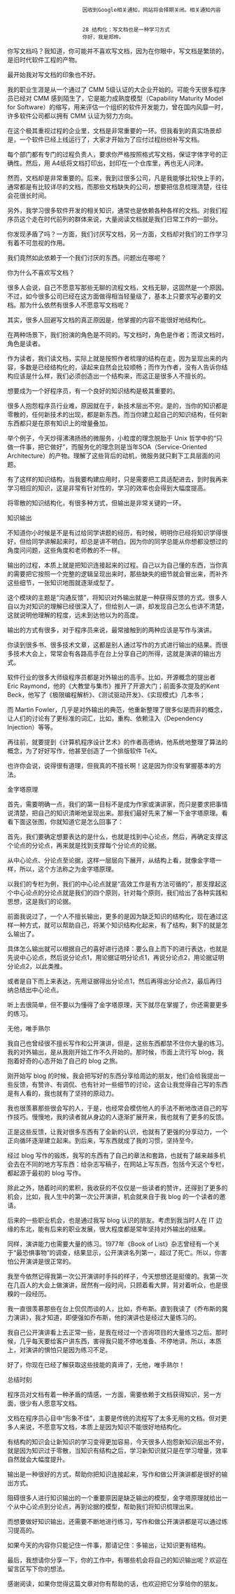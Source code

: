 
                            
                            因收到Google相关通知，网站将会择期关闭。相关通知内容
                            
                            
                            28 结构化：写文档也是一种学习方式
                            你好，我是郑晔。

你写文档吗？我知道，你可能并不喜欢写文档，因为在你眼中，写文档是繁琐的，是旧时代软件工程的产物。

最开始我对写文档的印象也不好。

我的职业生涯是从一个通过了 CMM 5级认证的大企业开始的。可能今天很多程序员已经对 CMM 感到陌生了，它是能力成熟度模型（Capability Maturity Model for Software）的缩写，用来评估一个组织的软件开发能力，曾在国内风靡一时，许多软件公司都以拥有 CMM 认证为努力方向。

在这个极其重视过程的企业里，文档是非常重要的一环。但我看到的真实场景却是，一个软件已经上线运行了，大家才开始为了应付过程纷纷补写文档。

每个部门都有专门的过程负责人，要求你严格按照格式写文档，保证字体字号的正确性。然后，用 A4纸将文档打印出，封印在一个仓库里，再也无人问津。

然而，文档却是非常重要的。后来，我到过很多公司，凡是我能够比较快上手的，通常都是有比较详尽的文档，而那些文档缺失的公司，想要把信息梳理清楚，往往会花很长时间。

另外，我学习很多软件开发的相关知识，通常也是依赖各种各样的文档。对我们程序员这个走在时代前列的群体来说，大量阅读文档就是我们日常工作的一部分。

你发现矛盾了吗？一方面，我们讨厌写文档，另一方面，文档却对我们的工作学习有着不可忽视的作用。

我们竟然如此依赖于一个我们讨厌的东西。问题出在哪呢？

你为什么不喜欢写文档？

很多人会说，自己不愿意写那些无聊的流程文档，文档无聊，这固然是一个原因。不过，如今很多公司已经在这方面做得相当轻量级了，基本上只要求写必要的文档。那为什么依然有很多人不愿意写文档呢？

其实，很多人回避写文档的真正原因是，他掌握的内容不能很好地结构化。

在两种场景下，我们扮演的角色是不同的。写文档时，角色是作者；而读文档时，角色是读者。

作为读者，我们读文档，实际上就是按照作者梳理的结构在走，因为呈现出来的内容，多数是已经结构化的，读起来自然会比较顺畅；而作为作者，没有人告诉你结构应该是什么样，我们必须创造出一个结构来，而这正是很多人不擅长的。

想要成为一个好程序员，有一个良好的知识结构是极其重要的。

很多人抱怨程序员行业难，原因就在于，新技术层出不穷。是的，当你的知识都是零散的，任何新技术的出现，都是新东西。而当你建立起自己的知识结构，任何新东西都只是在原有知识上的增量叠加。

举个例子，今天炒得沸沸扬扬的微服务，小粒度的理念脱胎于 Unix 哲学中的“只做一件事，把它做好”，而服务化的理念则是当年SOA（Service-Oriented Architecture）的产物。理解了这些背后的动机，微服务就只剩下工具层面的问题。

有了这样的知识结构，当我要构建应用时，只是需要把工具适配进去，到时我再来学习相应的知识，这是非常有针对性的，学习的效率也会得到大幅度提高。

将零散的知识结构化，有很多种方式，但输出是非常关键的一环。

知识输出

不知道你小时候是不是有过给同学讲题的经历，有时候，明明你已经将知识学得很好，但给同学讲解起来时，却总是讲不明白。因为你的同学总能从你想都没想过的角度问问题，这些角度和老师教的不一样。

输出的过程，本质上就是把知识连接起来的过程。自己以为自己懂的东西，当你真的需要把它按照一个完整的逻辑呈现出来时，那些缺失的细节就会冒出来，而补齐这些细节，一张知识地图就逐渐成型了。

这个模块的主题是“沟通反馈”，将知识对外输出就是一种获得反馈的方式。很多人自以为对知识的理解已经很深入了，但给别人一讲，却发现自己怎么也讲不清楚，这就说明他理解的程度，远未到达他以为的高度。

输出的方式有很多，对于程序员来说，最常接触到的两种应该是写作与演讲。

你读到很多书、很多技术文章，这都是别人通过写作的方式进行输出的结果。而很多技术大会上，常常会有各路高手在台上分享自己的所得，这就是演讲的输出方式。

软件行业的很多大师级程序员都是对外输出的高手。比如，开源概念的提出者 Eric Raymond，他的《大教堂与集市》推开了开源大门；前面多次提及的Kent Beck，他写了《极限编程解析》、《测试驱动开发》、《实现模式》几本书；

而 Martin Fowler，几乎是对外输出的典范，他重新整理了很多似是而非的概念，让人们的讨论有了更标准的词汇，比如，重构、依赖注入（Dependency Injection）等等。

再往前，就要提到《计算机程序设计艺术》的作者高德纳，他系统地整理了算法的概念，为了好好写作，他甚至创造了一个排版软件 TeX。

也许你会说，说得很有道理，但我真的不擅长啊！这是因为你没有掌握基本的方法。

金字塔原理

首先，需要明确一点，我们的第一目标不是成为作家或演讲家，而只是要求把事情说清楚，把自己的知识清晰地呈现出来。那我们最好先来了解一下金字塔原理。看看下面这张图，你就知道它是怎么回事了：



首先，我们要确定想要表达的是什么，也就是找到中心论点，然后，再确定支撑这个论点的分论点，再来就是找到支撑每个分论点的论据。

从中心论点、分论点至论据，这样一层层向下展开，从结构上看，就像金字塔一样，所以，这个方法称之为金字塔原理。

以我们的专栏为例，我们的中心论点就是“高效工作是有方法可循的”，那支撑起这个中心论点的分论点就是我们的四个原则，针对每个原则，我们给出了各种实践和思想，这是我们的论据。

前面我说过了，一个人不擅长输出，更多的是因为缺乏知识的结构化，现在通过这样一种方式，就可以帮助自己，将某个知识结构化起来，有了结构，剩下的就是怎么输出了。

具体怎么输出就可以根据自己的喜好进行选择：要么自上而下的进行表达，也就是先说中心论点，然后说分论点1，用论据证明分论点1，再说分论点2，用论据证明分论点2，以此类推。

或者是自下而上来表达，先用证据得出分论点1，然后再得出分论点2，最后再归纳总结出中心论点。

听上去很简单，但不要以为懂得了金字塔原理，天下就尽在掌握了，你还需要更多的练习。

无他，唯手熟尔

我自己也曾经很不擅长写作和公开演讲，但是，这些东西都禁不住你大量的练习。我的对外输出，是从我刚开始工作不久开始的。那时候，市面上流行写 blog，我抱着好奇的心态开始了自己的 blog 之旅。

刚开始写 blog 的时候，我会把写好的东西分享给周边的朋友，他们会给我提出一些反馈，有赞许、有调侃、也有针对一些细节的讨论，这会让我觉得自己写的东西是有人看的，我也就有了坚持的原动力。

我也很羡慕那些很会写的人，于是，也经常会模仿他人的手法不断地改进自己的写作技巧。慢慢地，我的读者就从身边的人逐渐扩展开来，我也就有了更多的反馈。

正是这些反馈，让我对很多东西有了全新的认识，也就有了更强的分享动力，一个正向循环逐渐建立起来。到后来，写东西就成了我的习惯，坚持至今。

经过 blog 写作的锻炼，我写的东西有了自己的章法和套路，也就有了越来越多机会去在不同的地方写东西：给杂志写稿子，在网站上写东西，包括今天这个专栏，都起源于最初的 blog 写作。

除此之外，随着时间的累积，我收获的不仅仅是一些读者的赞许，还得到了更多的机会，比如，我人生中的第一次公开演讲，机会就来自于我 blog 的一个读者的邀请。

后来的一些职业机会，也是通过我写 blog 认识的朋友。考虑到我当时人在 IT 边缘的东北，能有后来的职业发展，很大程度都是常年坚持对外输出的结果。

同样，演讲能力也需要大量的练习。1977年《Book of List》杂志曾经有一个关于“最恐惧事物”的调查，结果显示，公开演讲名列第一，超过了死亡。所以，你害怕公开演讲是很正常的。

我至今依然记得我第一次公开演讲时手抖的样子，今天想想还是挺傻的。我第一次在几百人的大会上做演讲，居然有一段时间，只顾着看大屏，背对着听众，也是很糗的一段经历。

我一直很羡慕那些在台上侃侃而谈的人，比如，乔布斯。直到我读了《乔布斯的魔力演讲》，我才知道，即便强如乔布斯，他的演讲也是经过大量练习的。

我自己公开演讲看上去正常一些，是我在经过一个咨询项目的大量练习之后。那时候，几乎每天要给客户讲东西，害得我只能不停地准备、不停地讲。所以，本质上，对演讲的惧怕只是因为练习不足。

好了，你现在已经了解获取这些技能的真谛了，无他，唯手熟尔！

总结时刻

程序员对文档有着一种矛盾的情感，一方面，需要依赖于文档获得知识，另一方面，很少有人愿意写文档。

文档在程序员心目中“形象不佳”，主要是传统的流程写了太多无用的文档。但对更多人来说，不愿意写文档，本质上是因为知识不能很好地结构化。

有结构的知识会让新知识的学习变得更加容易，今天很多人抱怨新知识层出不穷，就是因为知识过于零散，当知识有结构之后，学习新知识就只是在学习增量，效率自然就会大幅度提升。

输出是一种很好的方式，帮助你把知识连接起来，写作和做公开演讲都是很好的输出方式。

阻碍很多人进行知识输出的一个重要原因是缺乏输出的模型，金字塔原理就给出一个从中心论点到分论点，再到论据的模型，帮助我们将知识梳理出来。

而想要做好知识输出，还需要不断地进行练习，写作和做公开演讲都是可以通过练习提高的。

如果今天的内容你只能记住一件事，那请记住：多输出，让知识更有结构。

最后，我想请你分享一下，你的工作中，有哪些机会将自己的知识输出呢？欢迎在留言区写下你的想法。

感谢阅读，如果你觉得这篇文章对你有帮助的话，也欢迎把它分享给你的朋友。

                        
                        
                            